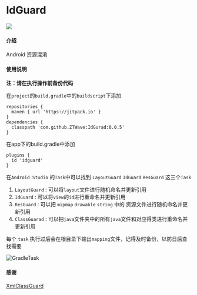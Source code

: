 # IdGuard

[![](https://jitpack.io/v/ZTWave/IdGurad.svg)](https://jitpack.io/#ZTWave/IdGurad)

#### 介绍
Android 资源混淆

#### 使用说明

 **注：请在执行操作前备份代码** 

在`project`的`build.gradle`中的`buildscript`下添加

```
repositories {  
  maven { url 'https://jitpack.io' }  
}  
dependencies {  
  classpath 'com.github.ZTWave:IdGurad:0.0.5'  
}
```

在app下的build.gradle中添加

```
plugins {
  id 'idguard'
}
```

在`Android Studio` 的`Task`中可以找到 `LayoutGuard` `IdGuard` `ResGuard` 这三个`Task `

1. `LayoutGuard` : 可以将`layout`文件进行随机命名并更新引用
2. `IdGuard` : 可以将`view`的`id`进行重命名并更新引用
3. `ResGuard` : 可以把 `mipmap` `drawable` `string` 中的 资源文件进行随机命名并更新引用
4. `ClassGuarad` : 可以把`java`文件夹中的所有`java`文件和对应得类进行重命名并更新引用

每个 `task` 执行过后会在根目录下输出`mapping`文件，记得及时备份，以防日后查找需要

![GradleTask](https://pic.imgdb.cn/item/64b62c311ddac507ccff507b.jpg)

#### 感谢

[XmlClassGuard](http://https://github.com/liujingxing/XmlClassGuard)

